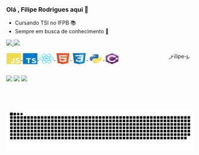 ### Olá , Filipe Rodrigues aqui 👋
- Cursando TSI no IFPB 📚
- Sempre em busca de conhecimento 🎯

<div>
  <a href="https://github.com/Filipe-Rds">
  <img height="155em" src="https://github-readme-stats.vercel.app/api?username=Filipe-Rds&show_icons=true&theme=chartreuse-dark&include_all_commits=true&count_private=true"/>
  <img height="155em" src="https://github-readme-stats.vercel.app/api/top-langs/?username=Filipe-Rds&layout=compact&langs_count=7&theme=chartreuse-dark"/>
</div>

<div style="display: inline_block"><br>
  <img align="center" alt="Filipe-Js" height="30" width="40" src="https://raw.githubusercontent.com/devicons/devicon/master/icons/javascript/javascript-plain.svg">
  <img align="center" alt="Filipe-Ts" height="30" width="40" src="https://raw.githubusercontent.com/devicons/devicon/master/icons/typescript/typescript-plain.svg">
  <img align="center" alt="Filipe-React" height="30" width="40" src="https://raw.githubusercontent.com/devicons/devicon/master/icons/react/react-original.svg">
  <img align="center" alt="Filipe-HTML" height="30" width="40" src="https://raw.githubusercontent.com/devicons/devicon/master/icons/html5/html5-original.svg">
  <img align="center" alt="Filipe-CSS" height="30" width="40" src="https://raw.githubusercontent.com/devicons/devicon/master/icons/css3/css3-original.svg">
  <img align="center" alt="Filipe-Python" height="30" width="40" src="https://raw.githubusercontent.com/devicons/devicon/master/icons/python/python-original.svg">
  <img align="center" alt="Filipe-Csharp" height="30" width="40" src="https://raw.githubusercontent.com/devicons/devicon/master/icons/csharp/csharp-original.svg">
  <img align="right" alt="Filipe-pic" height="150" style="border-radius:50px;" src="https://avatars.cloudflare.steamstatic.com/34fb87530854a4ea0906ae6914e1e0109fe102b6_full.jpg">
</div>

##

<div>
  <a href="https://instagram.com/filipe.rds" target="_blank"><img src="https://img.shields.io/badge/-Instagram-%23E4405F?style=for-the-badge&logo=instagram&logoColor=white" target="_blank"></a>
  <a href = "mailto:rodrigues.filipe@academico.ifpb.edu.br"><img src="https://img.shields.io/badge/-Gmail-%23333?style=for-the-badge&logo=gmail&logoColor=white" target="_blank"></a>
  <a href="https://www.linkedin.com/in/filipe-rodrigues-86038624b/" target="_blank"><img src="https://img.shields.io/badge/-LinkedIn-%230077B5?style=for-the-badge&logo=linkedin&logoColor=white" target="_blank"></a> 
</div>

  ![Snake animation](https://github.com/Filipe-Rds/Filipe-Rds/blob/output/github-contribution-grid-snake.svg)
